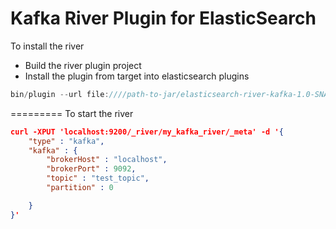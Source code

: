 Kafka River Plugin for ElasticSearch
=========

To install the river

* Build the river plugin project
* Install the plugin from target into elasticsearch plugins

```javascript
bin/plugin --url file:////path-to-jar/elasticsearch-river-kafka-1.0-SNAPSHOT.jar --install kafka-river
```

=========
To start the river

```json
curl -XPUT 'localhost:9200/_river/my_kafka_river/_meta' -d '{
    "type" : "kafka",
    "kafka" : {
        "brokerHost" : "localhost", 
        "brokerPort" : 9092,
        "topic" : "test_topic",
        "partition" : 0

    }
}'
```
